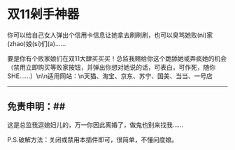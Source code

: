 # 双11剁手神器 #
你可以给自己女人弹出个信用卡信息让她拿去刷刷刷，也可以臭骂她败(ni)家(zhao)娘(si)们(a)……

要是你有个败家娘们在双11大肆买买买！总监我赐给你这个跪舔她或弄疯她的机会（禁用立即购买等败家按钮，并弹出你想对她说的话，可表白，可作死，随你SHE……）\n\n适用网站：\n天猫、淘宝、京东、苏宁、国美、当当、一号店

--------------------------------------------------

## 免责申明：##
这是总监我逗媳妇儿的，万一你因此离婚了，做鬼也别来找我……

P.S.破解方法：关闭或禁用本插件即可，很简单，不懂问度娘。
